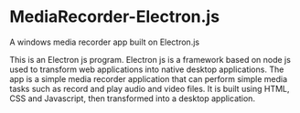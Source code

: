 # MediaRecorder-Electron.js
A windows media recorder app built on Electron.js

This is an Electron js program. Electron js is a framework based on node js used to transform web applications into native desktop applications.
The app is a simple media recorder application that can perform simple media tasks such as record and play audio and video files.
It is built using HTML, CSS and Javascript, then transformed into a desktop application.
